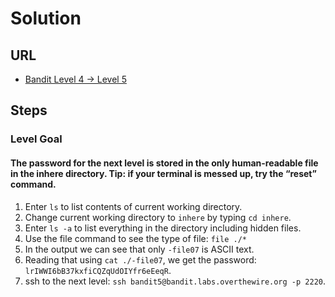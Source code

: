 # Solution

## URL
- [Bandit Level 4 → Level 5](https://overthewire.org/wargames/bandit/bandit5.html)

## Steps

### Level Goal

#### The password for the next level is stored in the only human-readable file in the inhere directory. Tip: if your terminal is messed up, try the “reset” command.
1. Enter `ls` to list contents of current working directory.
2. Change current working directory to `inhere` by typing `cd inhere`.
3. Enter `ls -a` to list everything in the directory including hidden files.
4. Use the file command to see the type of file: `file ./*`
5. In the output we can see that only `-file07` is ASCII text.
6. Reading that using `cat ./-file07`, we get the password: `lrIWWI6bB37kxfiCQZqUdOIYfr6eEeqR`.
7. ssh to the next level: `ssh bandit5@bandit.labs.overthewire.org -p 2220`.